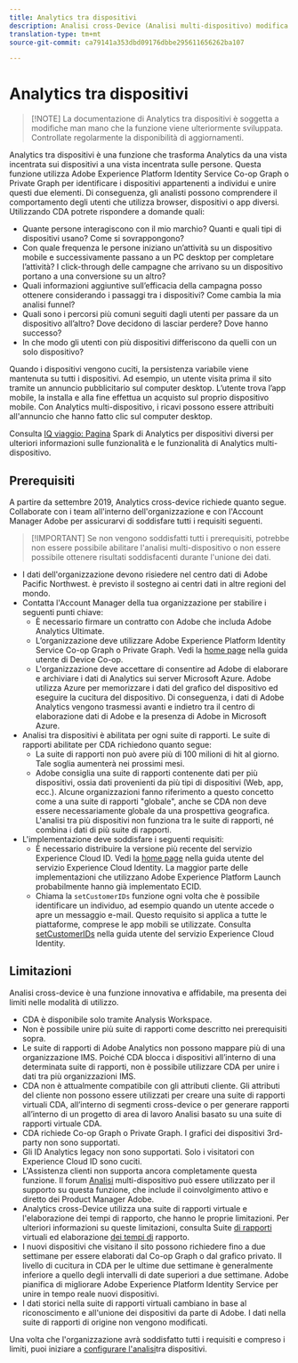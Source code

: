 ```yaml
---
title: Analytics tra dispositivi
description: Analisi cross-Device (Analisi multi-dispositivo) modifica i dati dall'essere incentrati sul dispositivo all'essere focalizzati sulla persona, impilando insieme i dati del dispositivo.
translation-type: tm+mt
source-git-commit: ca79141a353dbd09176dbbe295611656262ba107

---
```



# Analytics tra dispositivi

> [!NOTE] La documentazione di Analytics tra dispositivi è soggetta a modifiche man mano che la funzione viene ulteriormente sviluppata. Controllate regolarmente la disponibilità di aggiornamenti.

Analytics tra dispositivi è una funzione che trasforma Analytics da una vista incentrata sui dispositivi a una vista incentrata sulle persone. Questa funzione utilizza Adobe Experience Platform Identity Service Co-op Graph o Private Graph per identificare i dispositivi appartenenti a individui e unire questi due elementi. Di conseguenza, gli analisti possono comprendere il comportamento degli utenti che utilizza browser, dispositivi o app diversi. Utilizzando CDA potrete rispondere a domande quali:

* Quante persone interagiscono con il mio marchio? Quanti e quali tipi di dispositivi usano? Come si sovrappongono?
* Con quale frequenza le persone iniziano un’attività su un dispositivo mobile e successivamente passano a un PC desktop per completare l’attività? I click-through delle campagne che arrivano su un dispositivo portano a una conversione su un altro?
* Quali informazioni aggiuntive sull’efficacia della campagna posso ottenere considerando i passaggi tra i dispositivi? Come cambia la mia analisi funnel?
* Quali sono i percorsi più comuni seguiti dagli utenti per passare da un dispositivo all’altro? Dove decidono di lasciar perdere? Dove hanno successo?
* In che modo gli utenti con più dispositivi differiscono da quelli con un solo dispositivo?

Quando i dispositivi vengono cuciti, la persistenza variabile viene mantenuta su tutti i dispositivi. Ad esempio, un utente visita prima il sito tramite un annuncio pubblicitario sul computer desktop. L’utente trova l’app mobile, la installa e alla fine effettua un acquisto sul proprio dispositivo mobile. Con Analytics multi-dispositivo, i ricavi possono essere attribuiti all'annuncio che hanno fatto clic sul computer desktop.

Consulta [IQ viaggio: Pagina](http://adobe.ly/aacda) Spark di Analytics per dispositivi diversi per ulteriori informazioni sulle funzionalità e le funzionalità di Analytics multi-dispositivo.

## Prerequisiti

A partire da settembre 2019, Analytics cross-device richiede quanto segue. Collaborate con i team all'interno dell'organizzazione e con l'Account Manager Adobe per assicurarvi di soddisfare tutti i requisiti seguenti.

> [!IMPORTANT] Se non vengono soddisfatti tutti i prerequisiti, potrebbe non essere possibile abilitare l'analisi multi-dispositivo o non essere possibile ottenere risultati soddisfacenti durante l'unione dei dati.

* I dati dell'organizzazione devono risiedere nel centro dati di Adobe Pacific Northwest. è previsto il sostegno ai centri dati in altre regioni del mondo.
* Contatta l'Account Manager della tua organizzazione per stabilire i seguenti punti chiave:
   * È necessario firmare un contratto con Adobe che includa Adobe Analytics Ultimate.
   * L’organizzazione deve utilizzare Adobe Experience Platform Identity Service Co-op Graph o Private Graph. Vedi la [home page](https://docs.adobe.com/content/help/en/device-co-op/using/home.html) nella guida utente di Device Co-op.
   * L'organizzazione deve accettare di consentire ad Adobe di elaborare e archiviare i dati di Analytics sui server Microsoft Azure. Adobe utilizza Azure per memorizzare i dati del grafico del dispositivo ed eseguire la cucitura del dispositivo. Di conseguenza, i dati di Adobe Analytics vengono trasmessi avanti e indietro tra il centro di elaborazione dati di Adobe e la presenza di Adobe in Microsoft Azure.
* Analisi tra dispositivi è abilitata per ogni suite di rapporti. Le suite di rapporti abilitate per CDA richiedono quanto segue:
   * La suite di rapporti non può avere più di 100 milioni di hit al giorno. Tale soglia aumenterà nei prossimi mesi.
   * Adobe consiglia una suite di rapporti contenente dati per più dispositivi, ossia dati provenienti da più tipi di dispositivi (Web, app, ecc.). Alcune organizzazioni fanno riferimento a questo concetto come a una suite di rapporti "globale", anche se CDA non deve essere necessariamente globale da una prospettiva geografica. L'analisi tra più dispositivi non funziona tra le suite di rapporti, né combina i dati di più suite di rapporti.
* L'implementazione deve soddisfare i seguenti requisiti:
   * È necessario distribuire la versione più recente del servizio Experience Cloud ID. Vedi la [home page](https://docs.adobe.com/content/help/en/id-service/using/home.html) nella guida utente del servizio Experience Cloud Identity. La maggior parte delle implementazioni che utilizzano Adobe Experience Platform Launch probabilmente hanno già implementato ECID.
   * Chiama la `setCustomerIDs` funzione ogni volta che è possibile identificare un individuo, ad esempio quando un utente accede o apre un messaggio e-mail. Questo requisito si applica a tutte le piattaforme, comprese le app mobili se utilizzate. Consulta [setCustomerIDs](https://docs.adobe.com/content/help/en/id-service/using/id-service-api/methods/setcustomerids.html) nella guida utente del servizio Experience Cloud Identity.

## Limitazioni

Analisi cross-device è una funzione innovativa e affidabile, ma presenta dei limiti nelle modalità di utilizzo.

* CDA è disponibile solo tramite Analysis Workspace.
* Non è possibile unire più suite di rapporti come descritto nei prerequisiti sopra.
* Le suite di rapporti di Adobe Analytics non possono mappare più di una organizzazione IMS. Poiché CDA blocca i dispositivi all’interno di una determinata suite di rapporti, non è possibile utilizzare CDA per unire i dati tra più organizzazioni IMS.
* CDA non è attualmente compatibile con gli attributi cliente. Gli attributi del cliente non possono essere utilizzati per creare una suite di rapporti virtuali CDA, all’interno di segmenti cross-device o per generare rapporti all’interno di un progetto di area di lavoro Analisi basato su una suite di rapporti virtuale CDA.
* CDA richiede Co-op Graph o Private Graph. I grafici dei dispositivi 3rd-party non sono supportati.
* Gli ID Analytics legacy non sono supportati. Solo i visitatori con Experience Cloud ID sono cuciti.
* L'Assistenza clienti non supporta ancora completamente questa funzione. Il forum [Analisi](https://forums.adobe.com/community/experience-cloud/analytics-cloud/analytics/cross-device-analytics/overview) multi-dispositivo può essere utilizzato per il supporto su questa funzione, che include il coinvolgimento attivo e diretto dei Product Manager Adobe.
* Analytics cross-Device utilizza una suite di rapporti virtuale e l'elaborazione dei tempi di rapporto, che hanno le proprie limitazioni. Per ulteriori informazioni su queste limitazioni, consulta Suite [di rapporti](../vrs/vrs-about.md) virtuali ed elaborazione [dei tempi di](../vrs/vrs-report-time-processing.md) rapporto.
* I nuovi dispositivi che visitano il sito possono richiedere fino a due settimane per essere elaborati dal Co-op Graph o dal grafico privato. Il livello di cucitura in CDA per le ultime due settimane è generalmente inferiore a quello degli intervalli di date superiori a due settimane. Adobe pianifica di migliorare Adobe Experience Platform Identity Service per unire in tempo reale nuovi dispositivi.
* I dati storici nella suite di rapporti virtuali cambiano in base al riconoscimento e all'unione dei dispositivi da parte di Adobe. I dati nella suite di rapporti di origine non vengono modificati.

Una volta che l'organizzazione avrà soddisfatto tutti i requisiti e compreso i limiti, puoi iniziare a [configurare l'analisi](cda-setup.md)tra dispositivi.
